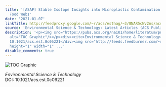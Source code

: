 ```yaml
---
title: '[ASAP] Stable Isotope Insights into Microplastic Contamination within Freshwater
  Food Webs'
date: '2021-01-07'
linkTitle: http://feedproxy.google.com/~r/acs/esthag/~3/8NAR5cWv2ns/acs.est.0c06221
source: 'Environmental Science & Technology: Latest Articles (ACS Publications)'
description: '<p><img src="https://pubs.acs.org/na101/home/literatum/publisher/achs/journals/content/esthag/0/esthag.ahead-of-print/acs.est.0c06221/20210107/images/medium/es0c06221_0007.gif"
  alt="TOC Graphic"/></p><div><cite>Environmental Science & Technology</cite></div><div>DOI:
  10.1021/acs.est.0c06221</div><img src="http://feeds.feedburner.com/~r/acs/esthag/~4/8NAR5cWv2ns"
  height="1" width="1" ...'
disable_comments: true
---
```

<p><img src="https://pubs.acs.org/na101/home/literatum/publisher/achs/journals/content/esthag/0/esthag.ahead-of-print/acs.est.0c06221/20210107/images/medium/es0c06221_0007.gif" alt="TOC Graphic"/></p><div><cite>Environmental Science & Technology</cite></div><div>DOI: 10.1021/acs.est.0c06221</div><img src="http://feeds.feedburner.com/~r/acs/esthag/~4/8NAR5cWv2ns" height="1" width="1" ...